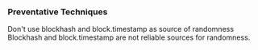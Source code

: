 ### Preventative Techniques
Don't use blockhash and block.timestamp as source of randomness
Blockhash and block.timestamp are not reliable sources for randomness.